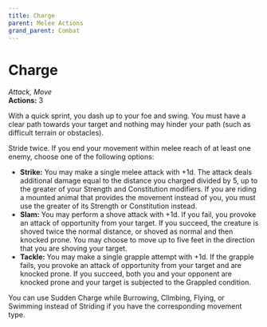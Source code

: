 ```yaml
---
title: Charge
parent: Melee Actions
grand_parent: Combat
---
```


# Charge
*Attack, Move*<br>
**Actions:** 3

With a quick sprint, you dash up to your foe and swing. You must have a clear path towards your target and nothing may hinder your path (such as difficult terrain or obstacles).

Stride twice. If you end your movement within melee reach of at least one enemy, choose one of the following options:
* **Strike:** You may make a single melee attack with +1d. The attack deals additional damage equal to the distance you charged divided by 5, up to the greater of your Strength and Constitution modifiers. If you are riding a mounted animal that provides the movement instead of you, you must use the greater of its Strength or Constitution instead.
* **Slam:** You may perform a shove attack with +1d. If you fail, you provoke an attack of opportunity from your target. If you succeed, the creature is shoved twice the normal distance, or shoved as normal and then knocked prone. You may choose to move up to five feet in the direction that you are shoving your target. 
* **Tackle:** You may make a single grapple attempt with +1d. If the grapple fails, you provoke an attack of opportunity from your target and are knocked prone. If you succeed, both you and your opponent are knocked prone and your target is subjected to the Grappled condition.

You can use Sudden Charge while Burrowing, Climbing, Flying, or Swimming instead of Striding if you have the corresponding movement type.
